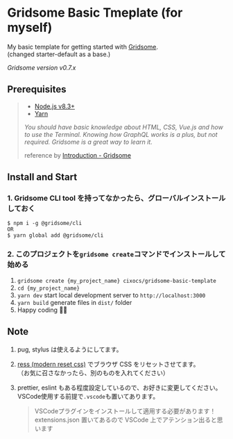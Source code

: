 # Gridsome Basic Tmeplate (for myself)

My basic template for getting started with [Gridsome](https://gridsome.org/).<br>
(changed starter-default as a base.)

*Gridsome version v0.7.x*

## Prerequisites

> - [Node.js v8.3+](https://nodejs.org/en/)
> - [Yarn](https://yarnpkg.com/)
>
> *You should have basic knowledge about HTML, CSS, Vue.js and how to use the Terminal. Knowing how GraphQL works is a plus, but not required. Gridsome is a great way to learn it.*
>
> reference by [Introduction - Gridsome](https://gridsome.org/docs/#prerequisites)

## Install and Start

### 1. Gridsome CLI tool を持ってなかったら、グローバルインストールしておく

    $ npm i -g @gridsome/cli
    OR
    $ yarn global add @gridsome/cli

### 2. このプロジェクトを`gridsome create`コマンドでインストールして始める

1. `gridsome create {my_project_name} cixocs/gridsome-basic-template`
2. `cd {my_project_name}`
3. `yarn dev` start local development server to `http://localhost:3000`
4. `yarn build` generate files in `dist/` folder
5. Happy coding 🎉🙌

## Note

1. pug, stylus は使えるようにしてます。

2. [ress (modern reset css)](https://github.com/filipelinhares/ress) でブラウザ CSS をリセットさせてます。<br>（お気に召さなかったら、別のものを入れてください）

3. prettier, eslint もある程度設定しているので、お好きに変更してください。<br>
   VSCode使用する前提で`.vscode`も置いてあります。
   > VSCodeプラグインをインストールして適用する必要があります！<br>
   > extensions.json 置いてあるので VSCode 上でアテンション出ると思います

